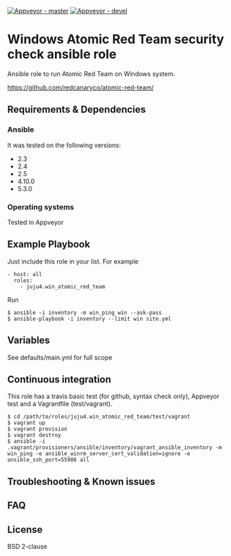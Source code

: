 [![Appveyor - master](https://ci.appveyor.com/api/projects/status/kj37mo8x560w55at/branch/master?svg=true)](https://ci.appveyor.com/project/juju4/ansible-win-osquery/branch/master)
[![Appveyor - devel](https://ci.appveyor.com/api/projects/status/kj37mo8x560w55at/branch/devel?svg=true)](https://ci.appveyor.com/project/juju4/ansible-win-osquery/branch/devel)

# Windows Atomic Red Team security check ansible role

Ansible role to run Atomic Red Team on Windows system.

https://github.com/redcanaryco/atomic-red-team/

## Requirements & Dependencies

### Ansible
It was tested on the following versions:
 * 2.3
 * 2.4
 * 2.5
 * 4.10.0
 * 5.3.0

### Operating systems

Tested in Appveyor

## Example Playbook

Just include this role in your list.
For example

```
- host: all
  roles:
    - juju4.win_atomic_red_team
```

Run
```
$ ansible -i inventory -m win_ping win --ask-pass
$ ansible-playbook -i inventory --limit win site.yml
```

## Variables

See defaults/main.yml for full scope

## Continuous integration

This role has a travis basic test (for github, syntax check only), Appveyor test and a Vagrantfile (test/vagrant).

```
$ cd /path/to/roles/juju4.win_atomic_red_team/test/vagrant
$ vagrant up
$ vagrant provision
$ vagrant destroy
$ ansible -i .vagrant/provisioners/ansible/inventory/vagrant_ansible_inventory -m win_ping -e ansible_winrm_server_cert_validation=ignore -e ansible_ssh_port=55986 all
```

## Troubleshooting & Known issues

## FAQ

## License

BSD 2-clause
